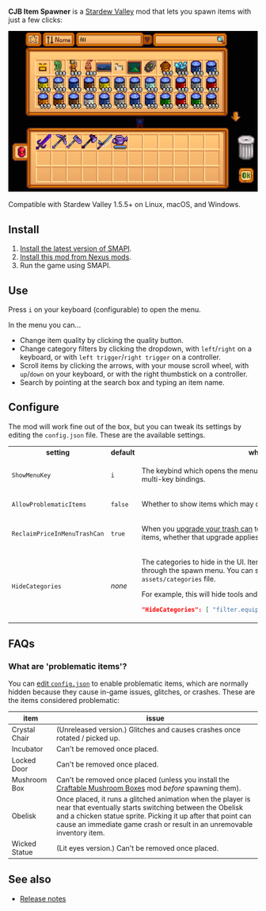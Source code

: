 ﻿**CJB Item Spawner** is a [Stardew Valley](http://stardewvalley.net/) mod that lets you spawn items
with just a few clicks:

![](screenshot.png)

Compatible with Stardew Valley 1.5.5+ on Linux, macOS, and Windows.

## Install
1. [Install the latest version of SMAPI](https://smapi.io/).
2. [Install this mod from Nexus mods](http://www.nexusmods.com/stardewvalley/mods/93).
3. Run the game using SMAPI.

## Use
Press `i` on your keyboard (configurable) to open the menu.

In the menu you can...
* Change item quality by clicking the quality button.
* Change category filters by clicking the dropdown, with `left`/`right` on a keyboard, or with `left trigger`/`right trigger` on a controller.
* Scroll items by clicking the arrows, with your mouse scroll wheel, with `up`/`down` on your keyboard, or with the right thumbstick on a controller.
* Search by pointing at the search box and typing an item name.

## Configure
The mod will work fine out of the box, but you can tweak its settings by editing the `config.json`
file. These are the available settings.

<table>
<tr>
  <th>setting</th>
  <th>default</th>
  <th>what it affects</th>
</tr>
<tr>
  <td><code>ShowMenuKey</code></td>
  <td><code>i</code></td>
  <td>

The keybind which opens the menu (see [valid key bindings](https://stardewvalleywiki.com/Modding:Player_Guide/Key_Bindings)).
This supports multi-key bindings.

  </td>
</tr>
<tr>
  <td><code>AllowProblematicItems</code></td>
  <td><code>false</code></td>
  <td>

Whether to show items which may cause bugs or crashes when spawned.

  </td>
</tr>
<tr>
  <td><code>ReclaimPriceInMenuTrashCan</code></td>
  <td><code>true</code></td>
  <td>

When you [upgrade your trash can](https://stardewvalleywiki.com/Trash_Cans) to reclaim part of the
price of destroyed items, whether that upgrade applies in the item spawner menu too.

  </td>
</tr>
<tr>
  <td><code>HideCategories</code></td>
  <td><em>none</em></td>
  <td>

The categories to hide in the UI. Items in these categories will not be accessible through the
spawn menu. You can see the category keys in the `assets/categories` file.

For example, this will hide tools and weapons:
```json
"HideCategories": [ "filter.equipment-tools", "filter.equipment-weapons" ]
```

  </td>
</tr>
</table>

## FAQs
### What are 'problematic items'?
You can [edit `config.json`](#configure) to enable problematic items, which are normally hidden
because they cause in-game issues, glitches, or crashes. These are the items considered problematic:

item | issue
---- | -----
Crystal Chair | (Unreleased version.) Glitches and causes crashes once rotated / picked up.
Incubator | Can't be removed once placed.
Locked Door | Can't be removed once placed.
Mushroom Box | Can't be removed once placed (unless you install the [Craftable Mushroom Boxes](https://www.nexusmods.com/stardewvalley/mods/2899) mod _before_ spawning them).
Obelisk | Once placed, it runs a glitched animation when the player is near that eventually starts switching between the Obelisk and a chicken statue sprite. Picking it up after that point can cause an immediate game crash or result in an unremovable inventory item.
Wicked Statue | (Lit eyes version.) Can't be removed once placed.

## See also
* [Release notes](release-notes.md)
